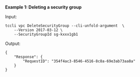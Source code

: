 **Example 1: Deleting a security group**



Input: 

```
tccli vpc DeleteSecurityGroup --cli-unfold-argument  \
    --Version 2017-03-12 \
    --SecurityGroupId sg-kxxx1gb1
```

Output: 
```
{
    "Response": {
        "RequestID": "354f4ac3-8546-4516-8c8a-69e3ab73aa8a"
    }
}
```

